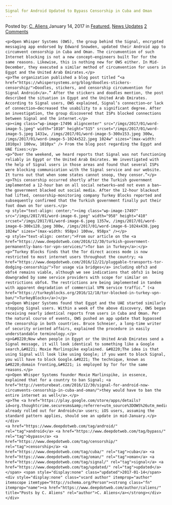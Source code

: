 ```yaml
---
Signal for Android Updated to Bypass Censorship in Cuba and Oman
---
```

<article class="post-listing post-17490 post type-post status-publish format-standard has-post-thumbnail hentry  tag-android tag-bypass tag-censorship tag-cuba tag-oman tag-signal tag-updated">
    <div class="post-inner">
        <span>Posted by: <a href="https://www.deepdotweb.com/author/caliens/" title="">C. Aliens </a></span>
    <span>January 14, 2017</span>
    <span>in <a href="https://www.deepdotweb.com/category/deepdot-news/" rel="category tag">Featured</a>, <a href="https://www.deepdotweb.com/category/news-updates/" rel="category tag">News Updates</a></span>
    <span><a href="https://www.deepdotweb.com/2017/01/14/signal-android-updated-bypass-censorship-cuba-oman/#comments">2 Comments</a></span>
    </p>
    <div class="clear"></div>
    
    <p>Open Whisper Systems (OWS), the group behind the Signal, encrypted messaging app endorsed by Edward Snowden, updated their Android app to circumvent censorship in Cuba and Oman. The circumvention of such Internet blocking is not a new concept—engineers built Tor for the same reasons. Likewise, this is nothing new for OWS either. In Mid-December, they executed a similar method of circumvention for users in Egypt and the United Arab Emirates.</p>
    <p>The organization published a blog post titled “<a href="https://whispersystems.org/blog/doodles-stickers-censorship/">Doodles, stickers, and censorship circumvention for Signal Android</a>.” After the stickers and doodles mention, the post described the situation in Egypt and the United Arab Emirates. According to Signal users, OWS explained, Signal’s connection—or lack of connection—decreased the usability to a significant degree. After an investigation, the group discovered that ISPs blocked connections between Signal and the internet.</p>
    <p><img class="wp-image-17496 aligncenter" src="/imgs/2017/01/word-image-5.jpeg" width="1010" height="515" srcset="/imgs/2017/01/word-image-5.jpeg 1431w, /imgs/2017/01/word-image-5-300x153.jpeg 300w, /imgs/2017/01/word-image-5-1024x522.jpeg 1024w" sizes="(max-width: 1010px) 100vw, 1010px" /> From the blog post regarding the Egypt and UAE fixes:</p>
    <p>“Over the weekend, we heard reports that Signal was not functioning reliably in Egypt or the United Arab Emirates. We investigated with the help of Signal users in those areas and found that several ISPs were blocking communication with the Signal service and our website. It turns out that when some states cannot snoop, they censor.”</p>
    <p>This censorship occurred shortly after the Turkish government implemented a 12-hour ban on all social networks—and not even a ban—the government blacked out social media. After the 12-hour blackout had lifted, censorship-monitoring company Turkey Blocks reported and subsequently confirmed that the Turkish government finally put their foot down on Tor users.</p>
    <p style="text-align: center;"><img class="wp-image-17497" src="/imgs/2017/01/word-image-6.jpeg" width="958" height="410" srcset="/imgs/2017/01/word-image-6.jpeg 1357w, /imgs/2017/01/word-image-6-300x128.jpeg 300w, /imgs/2017/01/word-image-6-1024x438.jpeg 1024w" sizes="(max-width: 958px) 100vw, 958px" /></p>
    <p style="text-align: center;">From our article on the <a href="https://www.deepdotweb.com/2016/12/30/turkish-government-permanently-bans-tor-vpn-services/">Tor ban in Turkey</a>:</p>
    <p>“Turkey Blocks finds that the Tor direct access mode is now restricted to most internet users throughout the country; <a href="https://www.deepdotweb.com/2016/12/21/pluggable-transports-tor-dodging-censorship/">Tor usage via bridges</a> including obfs3 and obfs4 remains viable, although we see indications that obfs3 is being downgraded by some service providers with scope for similar on restrictions obfs4. The restrictions are being implemented in tandem with apparent degradation of commercial VPN service traffic.” (<a href="https://turkeyblocks.org/2016/12/18/tor-blocked-in-turkey-vpn-ban/">TurkeyBlocks</a>)</p>
    <p>Open Whisper Systems found that Egypt and the UAE started similarly stopping Signal users. Within a week of the above discovery, OWS began receiving nearly identical reports from users in Cuba and Oman. Per the natural course of events, OWS pushed an app update that bypassed the censorship in both countries. Bruce Schneier, a long-time writer of security oriented affairs, explained the procedure in easily understandable terminology.</p>
    <p>&#8220;Now when people in Egypt or the United Arab Emirates send a Signal message, it will look identical to something like a Google search,&#8221; Moxie Marlinspike explained. &#8220;The idea is that using Signal will look like using Google; if you want to block Signal, you will have to block Google.&#8221; The technique, known as &#8220;domain fronting,&#8221; is employed by Tor for the same reasons.</p>
    <p>Open Whisper Systems founder Moxie Marlinspike, in essence, explained that for a country to ban Signal; <a href="http://venturebeat.com/2016/12/30/signal-for-android-now-circumvents-censorship-in-cuba-and-oman/">they would have to ban the entire internet as well</a>.</p>
    <p>The <a href="https://play.google.com/store/apps/details?id=org.thoughtcrime.securesms&amp;referrer=utm_source%3DOWS%26utm_medium%3DWeb%26utm_campaign%3DNav">update already rolled out for Android</a> users; iOS users, assuming the standard pattern applies, should see an update in mid-January.</p>
    </div>
    <a href="https://www.deepdotweb.com/tag/android/" rel="tag">android</a> <a href="https://www.deepdotweb.com/tag/bypass/" rel="tag">bypass</a> <a href="https://www.deepdotweb.com/tag/censorship/" rel="tag">censorship</a> <a href="https://www.deepdotweb.com/tag/cuba/" rel="tag">cuba</a> <a href="https://www.deepdotweb.com/tag/oman/" rel="tag">oman</a> <a href="https://www.deepdotweb.com/tag/signal/" rel="tag">signal</a> <a href="https://www.deepdotweb.com/tag/updated/" rel="tag">updated</a></span> <span style="display:none" class="updated">2017-01-14</span>
    <div style="display:none" class="vcard author" itemprop="author" itemscope itemtype="http://schema.org/Person"><strong class="fn" itemprop="name"><a href="https://www.deepdotweb.com/author/caliens/" title="Posts by C. Aliens" rel="author">C. Aliens</a></strong></div>
    </div>
</article>

